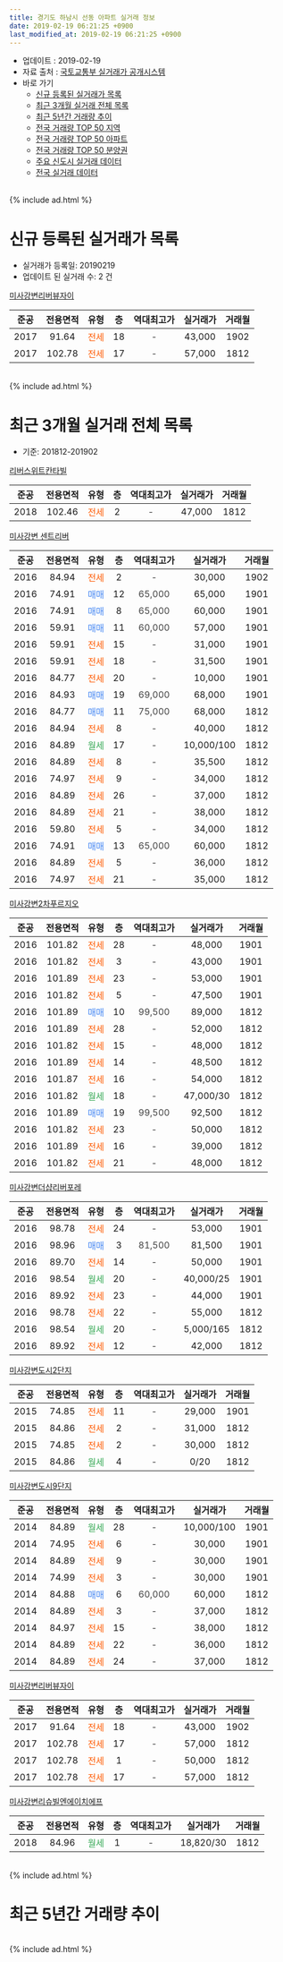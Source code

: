 ```yaml
---
title: 경기도 하남시 선동 아파트 실거래 정보
date: 2019-02-19 06:21:25 +0900
last_modified_at: 2019-02-19 06:21:25 +0900
---
```


* 업데이트 : 2019-02-19
* 자료 출처 : [국토교통부 실거래가 공개시스템](http://rt.molit.go.kr)
* 바로 가기
    * [신규 등록된 실거래가 목록](#신규-등록된-실거래가-목록)
    * [최근 3개월 실거래 전체 목록](#최근-3개월-실거래-전체-목록)
    * [최근 5년간 거래량 추이](#최근-5년간-거래량-추이)
    * [전국 거래량 TOP 50 지역](https://inasie.github.io/apt-trade-info/최근-3개월-전국에서-가장-거래가-많이-발생한-지역)
    * [전국 거래량 TOP 50 아파트](https://inasie.github.io/apt-trade-info/최근-3개월-전국에서-가장-거래가-많이-발생한-아파트)
    * [전국 거래량 TOP 50 분양권](https://inasie.github.io/apt-trade-info/최근-3개월-전국에서-가장-거래가-많이-발생한-분양권)
    * [주요 신도시 실거래 데이터](https://inasie.github.io/apt-trade-info/주요-신도시)
    * [전국 실거래 데이터](https://inasie.github.io/apt-trade-info/전국)
<br>
{% include ad.html %}
<br>

# 신규 등록된 실거래가 목록
* 실거래가 등록일: 20190219
* 업데이트 된 실거래 수: 2 건


[미사강변리버뷰자이](https://search.naver.com/search.naver?query=%EA%B2%BD%EA%B8%B0%EB%8F%84+%ED%95%98%EB%82%A8%EC%8B%9C+%EC%84%A0%EB%8F%99+%EB%AF%B8%EC%82%AC%EA%B0%95%EB%B3%80%EB%A6%AC%EB%B2%84%EB%B7%B0%EC%9E%90%EC%9D%B4)

|준공|전용면적|유형|층|역대최고가|실거래가|거래월|
|:---:|:---:|:---:|:---:|:---:|:---:|:---:|
|2017|91.64|<span style="color:#ff5a00">전세</span>|18|<span style="color:#444444">-</span>|43,000|1902|
|2017|102.78|<span style="color:#ff5a00">전세</span>|17|<span style="color:#444444">-</span>|57,000|1812|


<br>
{% include ad.html %}
<br>

# 최근 3개월 실거래 전체 목록
* 기준: 201812-201902


[리버스위트칸타빌](https://search.naver.com/search.naver?query=%EA%B2%BD%EA%B8%B0%EB%8F%84+%ED%95%98%EB%82%A8%EC%8B%9C+%EC%84%A0%EB%8F%99+%EB%A6%AC%EB%B2%84%EC%8A%A4%EC%9C%84%ED%8A%B8%EC%B9%B8%ED%83%80%EB%B9%8C)

|준공|전용면적|유형|층|역대최고가|실거래가|거래월|
|:---:|:---:|:---:|:---:|:---:|:---:|:---:|
|2018|102.46|<span style="color:#ff5a00">전세</span>|2|<span style="color:#444444">-</span>|47,000|1812|

[미사강변 센트리버](https://search.naver.com/search.naver?query=%EA%B2%BD%EA%B8%B0%EB%8F%84+%ED%95%98%EB%82%A8%EC%8B%9C+%EC%84%A0%EB%8F%99+%EB%AF%B8%EC%82%AC%EA%B0%95%EB%B3%80+%EC%84%BC%ED%8A%B8%EB%A6%AC%EB%B2%84)

|준공|전용면적|유형|층|역대최고가|실거래가|거래월|
|:---:|:---:|:---:|:---:|:---:|:---:|:---:|
|2016|84.94|<span style="color:#ff5a00">전세</span>|2|<span style="color:#444444">-</span>|30,000|1902|
|2016|74.91|<span style="color:#4285f3">매매</span>|12|<span style="color:#444444">65,000</span>|65,000|1901|
|2016|74.91|<span style="color:#4285f3">매매</span>|8|<span style="color:#444444">65,000</span>|60,000|1901|
|2016|59.91|<span style="color:#4285f3">매매</span>|11|<span style="color:#444444">60,000</span>|57,000|1901|
|2016|59.91|<span style="color:#ff5a00">전세</span>|15|<span style="color:#444444">-</span>|31,000|1901|
|2016|59.91|<span style="color:#ff5a00">전세</span>|18|<span style="color:#444444">-</span>|31,500|1901|
|2016|84.77|<span style="color:#ff5a00">전세</span>|20|<span style="color:#444444">-</span>|10,000|1901|
|2016|84.93|<span style="color:#4285f3">매매</span>|19|<span style="color:#444444">69,000</span>|68,000|1901|
|2016|84.77|<span style="color:#4285f3">매매</span>|11|<span style="color:#444444">75,000</span>|68,000|1812|
|2016|84.94|<span style="color:#ff5a00">전세</span>|8|<span style="color:#444444">-</span>|40,000|1812|
|2016|84.89|<span style="color:#34a853">월세</span>|17|<span style="color:#444444">-</span>|10,000/100|1812|
|2016|84.89|<span style="color:#ff5a00">전세</span>|8|<span style="color:#444444">-</span>|35,500|1812|
|2016|74.97|<span style="color:#ff5a00">전세</span>|9|<span style="color:#444444">-</span>|34,000|1812|
|2016|84.89|<span style="color:#ff5a00">전세</span>|26|<span style="color:#444444">-</span>|37,000|1812|
|2016|84.89|<span style="color:#ff5a00">전세</span>|21|<span style="color:#444444">-</span>|38,000|1812|
|2016|59.80|<span style="color:#ff5a00">전세</span>|5|<span style="color:#444444">-</span>|34,000|1812|
|2016|74.91|<span style="color:#4285f3">매매</span>|13|<span style="color:#444444">65,000</span>|60,000|1812|
|2016|84.89|<span style="color:#ff5a00">전세</span>|5|<span style="color:#444444">-</span>|36,000|1812|
|2016|74.97|<span style="color:#ff5a00">전세</span>|21|<span style="color:#444444">-</span>|35,000|1812|

[미사강변2차푸르지오](https://search.naver.com/search.naver?query=%EA%B2%BD%EA%B8%B0%EB%8F%84+%ED%95%98%EB%82%A8%EC%8B%9C+%EC%84%A0%EB%8F%99+%EB%AF%B8%EC%82%AC%EA%B0%95%EB%B3%802%EC%B0%A8%ED%91%B8%EB%A5%B4%EC%A7%80%EC%98%A4)

|준공|전용면적|유형|층|역대최고가|실거래가|거래월|
|:---:|:---:|:---:|:---:|:---:|:---:|:---:|
|2016|101.82|<span style="color:#ff5a00">전세</span>|28|<span style="color:#444444">-</span>|48,000|1901|
|2016|101.82|<span style="color:#ff5a00">전세</span>|3|<span style="color:#444444">-</span>|43,000|1901|
|2016|101.89|<span style="color:#ff5a00">전세</span>|23|<span style="color:#444444">-</span>|53,000|1901|
|2016|101.82|<span style="color:#ff5a00">전세</span>|5|<span style="color:#444444">-</span>|47,500|1901|
|2016|101.89|<span style="color:#4285f3">매매</span>|10|<span style="color:#444444">99,500</span>|89,000|1812|
|2016|101.89|<span style="color:#ff5a00">전세</span>|28|<span style="color:#444444">-</span>|52,000|1812|
|2016|101.82|<span style="color:#ff5a00">전세</span>|15|<span style="color:#444444">-</span>|48,000|1812|
|2016|101.89|<span style="color:#ff5a00">전세</span>|14|<span style="color:#444444">-</span>|48,500|1812|
|2016|101.87|<span style="color:#ff5a00">전세</span>|16|<span style="color:#444444">-</span>|54,000|1812|
|2016|101.82|<span style="color:#34a853">월세</span>|18|<span style="color:#444444">-</span>|47,000/30|1812|
|2016|101.89|<span style="color:#4285f3">매매</span>|19|<span style="color:#444444">99,500</span>|92,500|1812|
|2016|101.82|<span style="color:#ff5a00">전세</span>|23|<span style="color:#444444">-</span>|50,000|1812|
|2016|101.89|<span style="color:#ff5a00">전세</span>|16|<span style="color:#444444">-</span>|39,000|1812|
|2016|101.82|<span style="color:#ff5a00">전세</span>|21|<span style="color:#444444">-</span>|48,000|1812|

[미사강변더샵리버포레](https://search.naver.com/search.naver?query=%EA%B2%BD%EA%B8%B0%EB%8F%84+%ED%95%98%EB%82%A8%EC%8B%9C+%EC%84%A0%EB%8F%99+%EB%AF%B8%EC%82%AC%EA%B0%95%EB%B3%80%EB%8D%94%EC%83%B5%EB%A6%AC%EB%B2%84%ED%8F%AC%EB%A0%88)

|준공|전용면적|유형|층|역대최고가|실거래가|거래월|
|:---:|:---:|:---:|:---:|:---:|:---:|:---:|
|2016|98.78|<span style="color:#ff5a00">전세</span>|24|<span style="color:#444444">-</span>|53,000|1901|
|2016|98.96|<span style="color:#4285f3">매매</span>|3|<span style="color:#444444">81,500</span>|81,500|1901|
|2016|89.70|<span style="color:#ff5a00">전세</span>|14|<span style="color:#444444">-</span>|50,000|1901|
|2016|98.54|<span style="color:#34a853">월세</span>|20|<span style="color:#444444">-</span>|40,000/25|1901|
|2016|89.92|<span style="color:#ff5a00">전세</span>|23|<span style="color:#444444">-</span>|44,000|1901|
|2016|98.78|<span style="color:#ff5a00">전세</span>|22|<span style="color:#444444">-</span>|55,000|1812|
|2016|98.54|<span style="color:#34a853">월세</span>|20|<span style="color:#444444">-</span>|5,000/165|1812|
|2016|89.92|<span style="color:#ff5a00">전세</span>|12|<span style="color:#444444">-</span>|42,000|1812|


<script async src="//pagead2.googlesyndication.com/pagead/js/adsbygoogle.js"></script>
<!-- 기본 -->
<ins class="adsbygoogle"
     style="display:block"
     data-ad-client="ca-pub-2446590836940007"
     data-ad-slot="1659523306"
     data-ad-format="auto"
     data-full-width-responsive="true"></ins>
<script>
(adsbygoogle = window.adsbygoogle || []).push({});
</script>


[미사강변도시2단지](https://search.naver.com/search.naver?query=%EA%B2%BD%EA%B8%B0%EB%8F%84+%ED%95%98%EB%82%A8%EC%8B%9C+%EC%84%A0%EB%8F%99+%EB%AF%B8%EC%82%AC%EA%B0%95%EB%B3%80%EB%8F%84%EC%8B%9C2%EB%8B%A8%EC%A7%80)

|준공|전용면적|유형|층|역대최고가|실거래가|거래월|
|:---:|:---:|:---:|:---:|:---:|:---:|:---:|
|2015|74.85|<span style="color:#ff5a00">전세</span>|11|<span style="color:#444444">-</span>|29,000|1901|
|2015|84.86|<span style="color:#ff5a00">전세</span>|2|<span style="color:#444444">-</span>|31,000|1812|
|2015|74.85|<span style="color:#ff5a00">전세</span>|2|<span style="color:#444444">-</span>|30,000|1812|
|2015|84.86|<span style="color:#34a853">월세</span>|4|<span style="color:#444444">-</span>|0/20|1812|

[미사강변도시9단지](https://search.naver.com/search.naver?query=%EA%B2%BD%EA%B8%B0%EB%8F%84+%ED%95%98%EB%82%A8%EC%8B%9C+%EC%84%A0%EB%8F%99+%EB%AF%B8%EC%82%AC%EA%B0%95%EB%B3%80%EB%8F%84%EC%8B%9C9%EB%8B%A8%EC%A7%80)

|준공|전용면적|유형|층|역대최고가|실거래가|거래월|
|:---:|:---:|:---:|:---:|:---:|:---:|:---:|
|2014|84.89|<span style="color:#34a853">월세</span>|28|<span style="color:#444444">-</span>|10,000/100|1901|
|2014|74.95|<span style="color:#ff5a00">전세</span>|6|<span style="color:#444444">-</span>|30,000|1901|
|2014|84.89|<span style="color:#ff5a00">전세</span>|9|<span style="color:#444444">-</span>|30,000|1901|
|2014|74.99|<span style="color:#ff5a00">전세</span>|3|<span style="color:#444444">-</span>|30,000|1901|
|2014|84.88|<span style="color:#4285f3">매매</span>|6|<span style="color:#444444">60,000</span>|60,000|1812|
|2014|84.89|<span style="color:#ff5a00">전세</span>|3|<span style="color:#444444">-</span>|37,000|1812|
|2014|84.97|<span style="color:#ff5a00">전세</span>|15|<span style="color:#444444">-</span>|38,000|1812|
|2014|84.89|<span style="color:#ff5a00">전세</span>|22|<span style="color:#444444">-</span>|36,000|1812|
|2014|84.89|<span style="color:#ff5a00">전세</span>|24|<span style="color:#444444">-</span>|37,000|1812|

[미사강변리버뷰자이](https://search.naver.com/search.naver?query=%EA%B2%BD%EA%B8%B0%EB%8F%84+%ED%95%98%EB%82%A8%EC%8B%9C+%EC%84%A0%EB%8F%99+%EB%AF%B8%EC%82%AC%EA%B0%95%EB%B3%80%EB%A6%AC%EB%B2%84%EB%B7%B0%EC%9E%90%EC%9D%B4)

|준공|전용면적|유형|층|역대최고가|실거래가|거래월|
|:---:|:---:|:---:|:---:|:---:|:---:|:---:|
|2017|91.64|<span style="color:#ff5a00">전세</span>|18|<span style="color:#444444">-</span>|43,000|1902|
|2017|102.78|<span style="color:#ff5a00">전세</span>|17|<span style="color:#444444">-</span>|57,000|1812|
|2017|102.78|<span style="color:#ff5a00">전세</span>|1|<span style="color:#444444">-</span>|50,000|1812|
|2017|102.78|<span style="color:#ff5a00">전세</span>|17|<span style="color:#444444">-</span>|57,000|1812|

[미사강변리슈빌엔에이치에프](https://search.naver.com/search.naver?query=%EA%B2%BD%EA%B8%B0%EB%8F%84+%ED%95%98%EB%82%A8%EC%8B%9C+%EC%84%A0%EB%8F%99+%EB%AF%B8%EC%82%AC%EA%B0%95%EB%B3%80%EB%A6%AC%EC%8A%88%EB%B9%8C%EC%97%94%EC%97%90%EC%9D%B4%EC%B9%98%EC%97%90%ED%94%84)

|준공|전용면적|유형|층|역대최고가|실거래가|거래월|
|:---:|:---:|:---:|:---:|:---:|:---:|:---:|
|2018|84.96|<span style="color:#34a853">월세</span>|1|<span style="color:#444444">-</span>|18,820/30|1812|


<br>
{% include ad.html %}
<br>

# 최근 5년간 거래량 추이


<div style="width:100%;">
    <canvas id="deal_progress" height="200"></canvas>
</div>

<script>
new Chart(document.getElementById("deal_progress"), {
    type: 'line',
    data: {
        labels: ['201402','201403','201404','201405','201406','201407','201408','201409','201410','201411','201412','201501','201502','201503','201504','201505','201506','201507','201508','201509','201510','201511','201512','201601','201602','201603','201604','201605','201606','201607','201608','201609','201610','201611','201612','201701','201702','201703','201704','201705','201706','201707','201708','201709','201710','201711','201712','201801','201802','201803','201804','201805','201806','201807','201808','201809','201810','201811','201812','201901','201902'],
        datasets: [{
            label: '매매',
            pointRadius: 1,
            data: [0, 0, 0, 0, 0, 0, 0, 0, 0, 0, 0, 1, 0, 0, 0, 1, 1, 1, 0, 1, 5, 1, 0, 0, 0, 0, 3, 3, 14, 11, 15, 31, 10, 6, 3, 6, 3, 3, 4, 10, 32, 24, 8, 8, 7, 11, 8, 21, 49, 28, 10, 3, 9, 24, 51, 53, 24, 6, 5, 5, 0],
            borderColor: "rgba(255, 201, 14, 1)",
            backgroundColor: "rgba(255, 201, 14, 0.5)",
            fill: false,
            lineTension: 0
        },{
            label: '전월세',
            pointRadius: 1,
            data: [0, 0, 0, 0, 2, 5, 25, 11, 6, 3, 5, 6, 3, 9, 9, 21, 21, 4, 4, 7, 5, 3, 3, 2, 0, 1, 5, 8, 18, 41, 100, 66, 33, 10, 13, 19, 35, 20, 24, 22, 24, 41, 22, 25, 23, 27, 22, 29, 19, 26, 22, 18, 29, 56, 74, 94, 83, 37, 32, 16, 2],
            borderColor: "rgba(0, 141, 185, 1)",
            backgroundColor: "rgba(0, 141, 185, 0.5)",
            fill: false,
            lineTension: 0
        }
        ]
    },
    options: {
        responsive: true,
        title: {
            display: false
        },
        tooltips: {
            mode: 'index',
            intersect: false
        },
        hover: {
            mode: 'nearest',
            intersect: true
        },
        scales: {
            xAxes: [{
                display: true,
                scaleLabel: {
                    display: true,
                    labelString: '년/월'
                }
            }],
            yAxes: [{
                display: true,
                ticks: {
                    suggestedMin: 0,
                },
                scaleLabel: {
                    display: true,
                    labelString: '실거래 수'
                }
            }]
        }
    }
});

</script>


<br>
{% include ad.html %}
<br>

